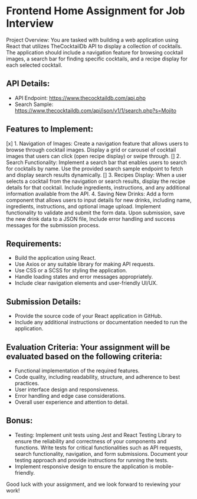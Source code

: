 # Frontend Home Assignment for Job Interview

Project Overview: You are tasked with building a web application using React that utilizes TheCocktailDb API to display a collection of cocktails. The application should include a navigation feature for browsing cocktail images, a search bar for finding specific cocktails, and a recipe display for each selected cocktail.

## API Details:

- API Endpoint: https://www.thecocktaildb.com/api.php
- Search Sample: https://www.thecocktaildb.com/api/json/v1/1/search.php?s=Mojito

## Features to Implement:

[x] 1. Navigation of Images: Create a navigation feature that allows users to browse through cocktail images. Display a grid or carousel of cocktail images that users can click (open recipe display) or swipe through.
[] 2. Search Functionality: Implement a search bar that enables users to search for cocktails by name. Use the provided search sample endpoint to fetch and display search results dynamically.
[] 3. Recipes Display: When a user selects a cocktail from the navigation or search results, display the recipe details for that cocktail. Include ingredients, instructions, and any additional information available from the API. 4. Saving New Drinks: Add a form component that allows users to input details for new drinks, including name, ingredients, instructions, and optional image upload. Implement functionality to validate and submit the form data. Upon submission, save the new drink data to a JSON file, Include error handling and success messages for the submission process.

## Requirements:

- Build the application using React.
- Use Axios or any suitable library for making API requests.
- Use CSS or a SCSS for styling the application.
- Handle loading states and error messages appropriately.
- Include clear navigation elements and user-friendly UI/UX.

## Submission Details:

- Provide the source code of your React application in GitHub.
- Include any additional instructions or documentation needed to run the application.

## Evaluation Criteria: Your assignment will be evaluated based on the following criteria:

- Functional implementation of the required features.
- Code quality, including readability, structure, and adherence to best practices.
- User interface design and responsiveness.
- Error handling and edge case considerations.
- Overall user experience and attention to detail.

## Bonus:

- Testing: Implement unit tests using Jest and React Testing Library to ensure the reliability and correctness of your components and functions. Write tests for critical functionalities such as API requests, search functionality, navigation, and form submissions. Document your testing approach and provide instructions for running the tests.
- Implement responsive design to ensure the application is mobile-friendly.

Good luck with your assignment, and we look forward to reviewing your work!
